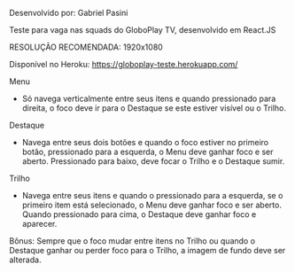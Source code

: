 Desenvolvido por: Gabriel Pasini

Teste para vaga nas squads do GloboPlay TV, desenvolvido em React.JS

RESOLUÇÃO RECOMENDADA: 1920x1080

Disponível no Heroku: https://globoplay-teste.herokuapp.com/

Menu

- Só navega verticalmente entre seus itens e quando pressionado para direita, o foco deve ir para o Destaque se este estiver visível ou o Trilho.

Destaque

- Navega entre seus dois botões e quando o foco estiver no primeiro botão, pressionado para a esquerda, o Menu deve ganhar foco e ser aberto. Pressionado para baixo, deve focar o Trilho e o Destaque sumir.

Trilho

- Navega entre seus itens e quando o pressionado para a esquerda, se o primeiro item está selecionado, o Menu deve ganhar foco e ser aberto. Quando pressionado para cima, o Destaque deve ganhar foco e aparecer.

Bônus:
Sempre que o foco mudar entre itens no Trilho ou quando o Destaque ganhar ou perder foco para o Trilho, a imagem de fundo deve ser alterada.

